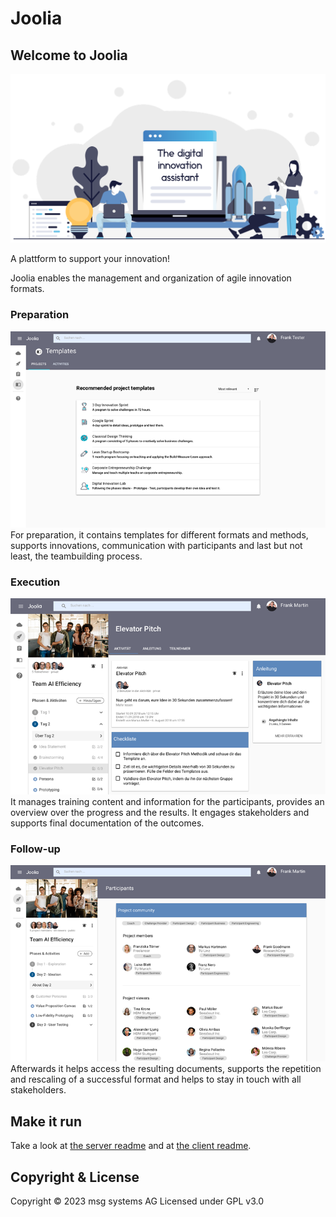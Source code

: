 # Joolia

## Welcome to Joolia
![Joolia Welcome picture](./public/welcome.png)

A plattform to support your innovation!

Joolia enables the management and organization of agile innovation formats.

### Preparation
![Preparation picture](./public/preparation.png)  
For preparation, it contains templates for different formats and methods, supports
innovations, communication with participants and last but not least, the teambuilding
process.  

### Execution
![Execution picture](./public/execution.png)  
It manages training content and information for the participants, provides an overview
over the progress and the results. It engages stakeholders and supports final documentation of the outcomes.


### Follow-up
![Afterwards picture](./public/afterwards.png)  
Afterwards it helps access the resulting documents, supports the repetition and rescaling of a successful format
and helps to stay in touch with all stakeholders.

## Make it run

Take a look at [the server readme](joolia-server/README.md) and at [the client readme](joolia-client/README.md).

## Copyright & License
Copyright © 2023 msg systems AG
Licensed under GPL v3.0
